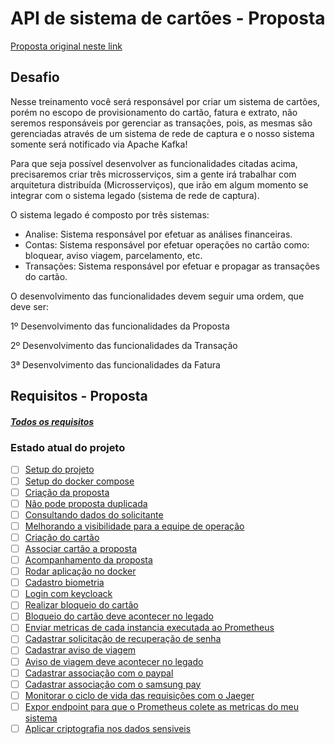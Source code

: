 # API de sistema de cartões - Proposta


[Proposta original neste link](https://github.com/claudiooliveirazup/documentacao-cartao-branco)

## Desafio

Nesse treinamento você será responsável por criar um sistema de cartões, porém no escopo de provisionamento do cartão, fatura e extrato, não seremos responsáveis por gerenciar as transações, pois, as mesmas são gerenciadas através de um sistema de rede de captura e o nosso sistema somente será notificado via Apache Kafka!

Para que seja possível desenvolver as funcionalidades citadas acima, precisaremos criar três microsserviços, sim a gente irá trabalhar com arquitetura distribuída (Microsserviços), que irão em algum momento se integrar com o sistema legado (sistema de rede de captura).

O sistema legado é composto por três sistemas:

- Analise: Sistema responsável por efetuar as análises financeiras.
- Contas: Sistema responsável por efetuar operações no cartão como: bloquear, aviso viagem, parcelamento, etc.
- Transações: Sistema responsável por efetuar e propagar as transações do cartão.

O desenvolvimento das funcionalidades devem seguir uma ordem, que deve ser:

1º Desenvolvimento das funcionalidades da Proposta

2º Desenvolvimento das funcionalidades da Transação

3ª Desenvolvimento das funcionalidades da Fatura

## Requisitos - Proposta

##### [Todos os requisitos](https://github.com/claudiooliveirazup/documentacao-cartao-branco/tree/master/proposta)

### Estado atual do projeto
 - &#9744; [Setup do projeto](https://github.com/claudiooliveirazup/documentacao-cartao-branco/blob/master/proposta/000.setup_projeto.md)
 - &#9744; [Setup do docker compose](https://github.com/claudiooliveirazup/documentacao-cartao-branco/blob/master/proposta/001.setup_docker_compose.md)
 - &#9744; [Criação da proposta](https://github.com/claudiooliveirazup/documentacao-cartao-branco/blob/master/proposta/005.criacao_proposta.md)
  - &#9744; [Não pode proposta duplicada](https://github.com/claudiooliveirazup/documentacao-cartao-branco/blob/master/proposta/010.nao_pode_haver_proposta.md)
  - &#9744; [Consultando dados do solicitante](https://github.com/claudiooliveirazup/documentacao-cartao-branco/blob/master/proposta/015.consultando_dados_solicitante.md)  
  - &#9744; [Melhorando a visibilidade para a equipe de operação](https://github.com/claudiooliveirazup/documentacao-cartao-branco/blob/master/proposta/020.melhorando_visibilidade_healthcheck.md) 
  - &#9744; [Criação do cartão](https://github.com/claudiooliveirazup/documentacao-cartao-branco/blob/master/proposta/025.criacao_cartao.md)  
  - &#9744; [Associar cartão a proposta](https://github.com/claudiooliveirazup/documentacao-cartao-branco/blob/master/proposta/030.associar_cartao_proposta.md)
  - &#9744; [Acompanhamento da proposta](https://github.com/claudiooliveirazup/documentacao-cartao-branco/blob/master/proposta/035.acompanhamento_proposta.md)
  - &#9744; [Rodar aplicação no docker](https://github.com/claudiooliveirazup/documentacao-cartao-branco/blob/master/proposta/040.rodar_nossa_aplicacao.md)
  - &#9744; [Cadastro biometria](https://github.com/claudiooliveirazup/documentacao-cartao-branco/blob/master/proposta/045.criar_biometria.md)
  - &#9744; [Login com keycloack](https://github.com/zup-academy/documentacao-cartao-branco/blob/master/proposta/050.login_via_senha.md)
  - &#9744; [Realizar bloqueio do cartão](https://github.com/zup-academy/documentacao-cartao-branco/blob/master/proposta/055.bloqueio_cartao.md)
  - &#9744; [Bloqueio do cartão deve acontecer no legado](https://github.com/zup-academy/documentacao-cartao-branco/blob/master/proposta/060.notificando_legado_cartao.md)
  - &#9744; [Enviar metricas de cada instancia executada ao Prometheus](https://github.com/zup-academy/documentacao-cartao-branco/blob/master/proposta/065.como_saber_tudo_funcionando_corretamente.md)
  - &#9744; [Cadastrar solicitação de recuperação de senha](https://github.com/zup-academy/documentacao-cartao-branco/blob/master/proposta/070.recuperacao_senha.md)
  - &#9744; [Cadastrar aviso de viagem](https://github.com/zup-academy/documentacao-cartao-branco/blob/master/proposta/075.aviso_viagem.md)
  - &#9744; [Aviso de viagem deve acontecer no legado](https://github.com/zup-academy/documentacao-cartao-branco/blob/master/proposta/080.notificando_sistema_bancario_viagem.md)
  - &#9744; [Cadastrar associação com o paypal](https://github.com/zup-academy/documentacao-cartao-branco/blob/master/proposta/085.associacao_paypal.md)
  - &#9744; [Cadastrar associação com o samsung pay](https://github.com/zup-academy/documentacao-cartao-branco/blob/master/proposta/090.associacao_samsung_pay.md)
  - &#9744; [Monitorar o ciclo de vida das requisições com o Jaeger](https://github.com/zup-academy/documentacao-cartao-branco/blob/master/proposta/095.falhar_nas_chamadas.md)
  - &#9744; [Expor endpoint para que o Prometheus colete as metricas do meu sistema](https://github.com/zup-academy/documentacao-cartao-branco/blob/master/proposta/100.rodando_prometheus.md)
  - &#9744; [Aplicar criptografia nos dados sensiveis](https://github.com/zup-academy/documentacao-cartao-branco/blob/master/proposta/105.dados_dos_clientes.md)
